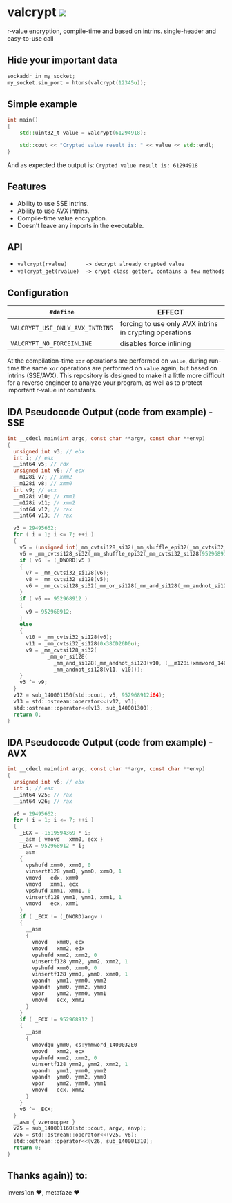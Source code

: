 # valcrypt [![](https://img.shields.io/badge/version-1.0.0-green.svg)]()

r-value encryption, compile-time and based on intrins. single-header and easy-to-use call

## Hide your important data
```cpp
sockaddr_in my_socket;
my_socket.sin_port = htons(valcrypt(12345u));
```

## Simple example
```cpp
int main()
{
    std::uint32_t value = valcrypt(61294918);

    std::cout << "Crypted value result is: " << value << std::endl;
}
```
And as expected the output is:
`Crypted value result is: 61294918`

## Features

- Ability to use SSE intrins.
- Ability to use AVX intrins.
- Compile-time value encryption.
- Doesn't leave any imports in the executable.

## API

- `valcrypt(rvalue)      -> decrypt already crypted value`
- `valcrypt_get(rvalue)  -> crypt class getter, contains a few methods`

## Configuration

| `#define`                                 | EFFECT                                                                                  |
| ----------------------------------------- | --------------------------------------------------------------------------------------- |
| `VALCRYPT_USE_ONLY_AVX_INTRINS`           | forcing to use only AVX intrins in crypting operations                                  |
| `VALCRYPT_NO_FORCEINLINE`                 | disables force inlining                                                                 |

At the compilation-time `xor` operations are performed on `value`, during run-time the same `xor` operations are performed on `value` again, but based on intrins (SSE/AVX). 
This repository is designed to make it a little more difficult for a reverse engineer to analyze your program, as well as to protect important r-value int constants.

## IDA Pseudocode Output (code from example) - SSE
```c
int __cdecl main(int argc, const char **argv, const char **envp)
{
  unsigned int v3; // ebx
  int i; // eax
  __int64 v5; // rdx
  unsigned int v6; // ecx
  __m128i v7; // xmm2
  __m128i v8; // xmm0
  int v9; // ecx
  __m128i v10; // xmm1
  __m128i v11; // xmm2
  __int64 v12; // rax
  __int64 v13; // rax

  v3 = 29495662;
  for ( i = 1; i <= 7; ++i )
  {
    v5 = (unsigned int)_mm_cvtsi128_si32(_mm_shuffle_epi32(_mm_cvtsi32_si128(-1619594369 * i), 0));
    v6 = _mm_cvtsi128_si32(_mm_shuffle_epi32(_mm_cvtsi32_si128(952968912 * i), 0));
    if ( v6 != (_DWORD)v5 )
    {
      v7 = _mm_cvtsi32_si128(v6);
      v8 = _mm_cvtsi32_si128(v5);
      v6 = _mm_cvtsi128_si32(_mm_or_si128(_mm_and_si128(_mm_andnot_si128(v8, (__m128i)xmmword_1400032D0), v7), _mm_andnot_si128(v7, v8)));
    }
    if ( v6 == 952968912 )
    {
      v9 = 952968912;
    }
    else
    {
      v10 = _mm_cvtsi32_si128(v6);
      v11 = _mm_cvtsi32_si128(0x38CD26D0u);
      v9 = _mm_cvtsi128_si32(
             _mm_or_si128(
               _mm_and_si128(_mm_andnot_si128(v10, (__m128i)xmmword_1400032D0), v11),
               _mm_andnot_si128(v11, v10)));
    }
    v3 ^= v9;
  }
  v12 = sub_140001150(std::cout, v5, 952968912i64);
  v13 = std::ostream::operator<<(v12, v3);
  std::ostream::operator<<(v13, sub_140001300);
  return 0;
}
```

## IDA Pseudocode Output (code from example) - AVX
```c
int __cdecl main(int argc, const char **argv, const char **envp)
{
  unsigned int v6; // ebx
  int i; // eax
  __int64 v25; // rax
  __int64 v26; // rax

  v6 = 29495662;
  for ( i = 1; i <= 7; ++i )
  {
    _ECX = -1619594369 * i;
    __asm { vmovd   xmm0, ecx }
    _ECX = 952968912 * i;
    __asm
    {
      vpshufd xmm0, xmm0, 0
      vinsertf128 ymm0, ymm0, xmm0, 1
      vmovd   edx, xmm0
      vmovd   xmm1, ecx
      vpshufd xmm1, xmm1, 0
      vinsertf128 ymm1, ymm1, xmm1, 1
      vmovd   ecx, xmm1
    }
    if ( _ECX != (_DWORD)argv )
    {
      __asm
      {
        vmovd   xmm0, ecx
        vmovd   xmm2, edx
        vpshufd xmm2, xmm2, 0
        vinsertf128 ymm2, ymm2, xmm2, 1
        vpshufd xmm0, xmm0, 0
        vinsertf128 ymm0, ymm0, xmm0, 1
        vpandn  ymm1, ymm0, ymm2
        vpandn  ymm0, ymm2, ymm0
        vpor    ymm2, ymm0, ymm1
        vmovd   ecx, xmm2
      }
    }
    if ( _ECX != 952968912 )
    {
      __asm
      {
        vmovdqu ymm0, cs:ymmword_1400032E0
        vmovd   xmm2, ecx
        vpshufd xmm2, xmm2, 0
        vinsertf128 ymm2, ymm2, xmm2, 1
        vpandn  ymm1, ymm0, ymm2
        vpandn  ymm0, ymm2, ymm0
        vpor    ymm2, ymm0, ymm1
        vmovd   ecx, xmm2
      }
    }
    v6 ^= _ECX;
  }
  __asm { vzeroupper }
  v25 = sub_140001160(std::cout, argv, envp);
  v26 = std::ostream::operator<<(v25, v6);
  std::ostream::operator<<(v26, sub_140001310);
  return 0;
}
```

## Thanks again)) to:
invers1on :heart:, metafaze :heart:
